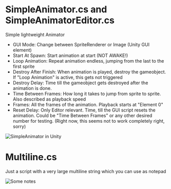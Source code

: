 # SimpleAnimator.cs and SimpleAnimatorEditor.cs
Simple lightweight Animator
- GUI Mode: Change between SpriteRenderer or Image (Unity GUI element)
- Start At Spawn: Start animation at start (NOT AWAKE!)
- Loop Animation: Repeat animation endless, jumping from the last to the first sprite
- Destroy After Finish: When animation is played, destroy the gameobject. If "Loop Animation" is active, this gets not triggered
- Destroy Delay: Time till the gameobject gets destroyed after the animation is done.
- Time Between Frames: How long it takes to jump from sprite to sprite. Also described as playback speed
- Frames: All the frames of the animation. Playback starts at "Element 0"
- Reset Delay: Only Editor relevant. Time, till the GUI script resets the animation. Could be "Time Between Frames" or any other desired number for testing. (Right now, this seems not to work completely right, sorry)

![SimpleAnimator in Unity](https://github.com/R3tr0BoiDX/github-stuff/blob/master/SimpleAnimator.png)


# Multiline.cs
Just a script with a very large multiline string which you can use as notepad

![Some notes](https://raw.githubusercontent.com/mircojanisch/github-stuff/master/Multiline.png)
